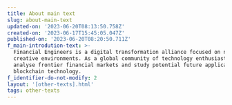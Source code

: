 ```yaml
---
title: About main text
slug: about-main-text
updated-on: '2023-06-20T08:13:50.758Z'
created-on: '2023-06-17T15:45:05.047Z'
published-on: '2023-06-20T08:20:50.711Z'
f_main-introdution-text: >-
  Financial Engineers is a digital transformation alliance focused on nurturing
  creative environments. As a global community of technology enthusiasts, we
  analyse frontier financial markets and study potential future applications of
  blockchain technology.
f_identifier-do-not-modify: 2
layout: '[other-texts].html'
tags: other-texts
---
```



